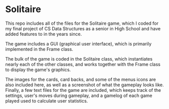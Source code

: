 # Solitaire
This repo includes all of the files for the Solitaire game, which I coded for my final project of CS Data Structures as a senior in High School and have added features to in the years since.

The game includes a GUI (graphical user interface), which is primarily implemented in the Frame class.

The bulk of the game is coded in the Solitaire class, which instantiates nearly each of the other classes, and works together with the Frame class to display the game's graphics.

The images for the cards, card backs, and some of the menus icons are also included here, as well as a screenshot of what the gameplay looks like. Finally, a few text files for the game are included, which keeps track of the settings, user's moves during gameplay, and a gamelog of each game played used to calculate user statistics.
